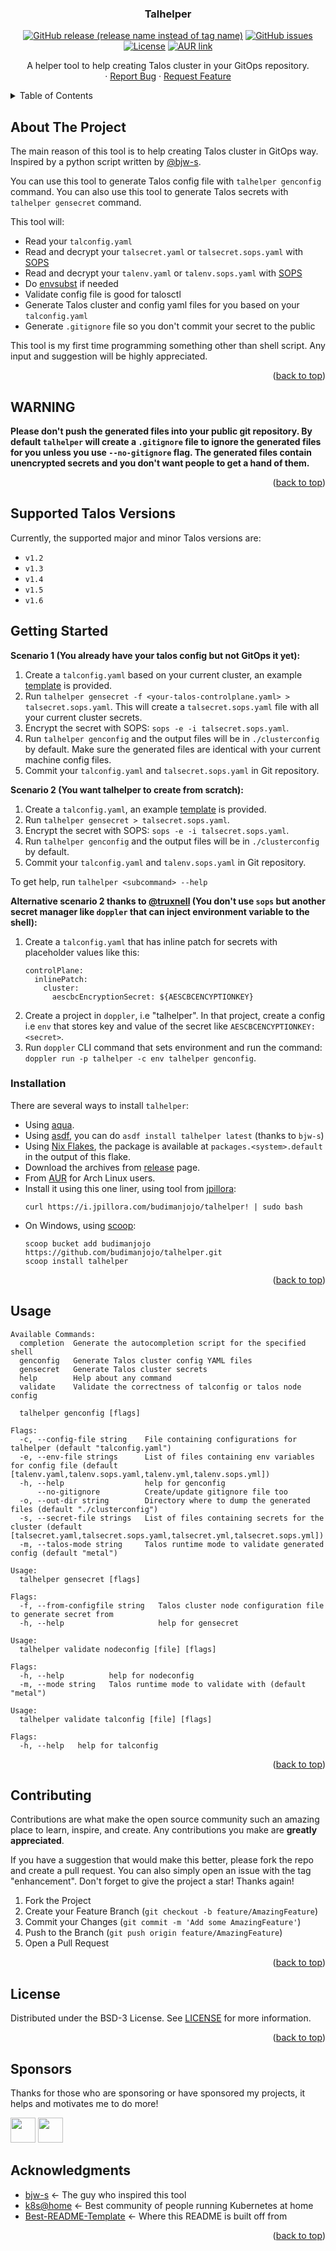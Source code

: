 <div align="center">
  <h3 align="center">Talhelper</h3>

  [![GitHub release (release name instead of tag name)](https://img.shields.io/github/v/release/budimanjojo/talhelper?include_prereleases)](https://github.com/budimanjojo/talhelper/releases)
  [![GitHub issues](https://img.shields.io/github/issues/budimanjojo/talhelper)](https://github.com/budimanjojo/talhelper/issues)
  [![License](https://img.shields.io/github/license/budimanjojo/talhelper)](https://github.com/budimanjojo/talhelper/blob/master/LICENSE)
  [![AUR link](https://img.shields.io/aur/version/talhelper-bin)](https://aur.archlinux.org/packages/talhelper-bin)

  <p align="center">
    A helper tool to help creating Talos cluster in your GitOps repository.
    <br />
    ·
    <a href="https://github.com/budimanjojo/talhelper/issues">Report Bug</a>
    ·
    <a href="https://github.com/budimanjojo/talhelper/issues">Request Feature</a>
  </p>
</div>

<!-- TABLE OF CONTENTS -->
<details>
  <summary>Table of Contents</summary>
  <ol>
    <li>
      <a href="#about-the-project">About The Project</a>
    </li>
    <li>
      <a href="#supported-talos-versions">Supported Talos Versions</a>
    </li>
    <li>
      <a href="#getting-started">Getting Started</a>
      <ul>
        <li><a href="#installation">Installation</a></li>
      </ul>
    </li>
    <li><a href="#usage">Usage</a></li>
    <li><a href="#contributing">Contributing</a></li>
    <li><a href="#license">License</a></li>
    <li><a href="#acknowledgments">Acknowledgments</a></li>
  </ol>
</details>

## About The Project

The main reason of this tool is to help creating Talos cluster in GitOps way.
Inspired by a python script written by [@bjw-s](https://github.com/bjw-s).

You can use this tool to generate Talos config file with `talhelper genconfig` command.
You can also use this tool to generate Talos secrets with `talhelper gensecret` command.

This tool will:
* Read your `talconfig.yaml`
* Read and decrypt your `talsecret.yaml` or `talsecret.sops.yaml` with [SOPS](https://github.com/mozilla/sops)
* Read and decrypt your `talenv.yaml` or `talenv.sops.yaml` with [SOPS](https://github.com/mozilla/sops)
* Do [envsubst](https://linux.die.net/man/1/envsubst) if needed
* Validate config file is good for talosctl
* Generate Talos cluster and config yaml files for you based on your `talconfig.yaml`
* Generate `.gitignore` file so you don't commit your secret to the public

This tool is my first time programming something other than shell script.
Any input and suggestion will be highly appreciated.

<p align="right">(<a href="#top">back to top</a>)</p>

## WARNING

**Please don't push the generated files into your public git repository.
By default `talhelper` will create a `.gitignore` file to ignore the generated files for you unless you use `--no-gitignore` flag.
The generated files contain unencrypted secrets and you don't want people to get a hand of them.**

<p align="right">(<a href="#top">back to top</a>)</p>

## Supported Talos Versions

Currently, the supported major and minor Talos versions are:
- `v1.2`
- `v1.3`
- `v1.4`
- `v1.5`
- `v1.6`

## Getting Started

**Scenario 1 (You already have your talos config but not GitOps it yet):**
1. Create a `talconfig.yaml` based on your current cluster, an example [template](./example/talconfig.yaml) is provided.
2. Run `talhelper gensecret -f <your-talos-controlplane.yaml> > talsecret.sops.yaml`. This will create a `talsecret.sops.yaml` file with all your current cluster secrets.
3. Encrypt the secret with SOPS: `sops -e -i talsecret.sops.yaml`.
4. Run `talhelper genconfig` and the output files will be in `./clusterconfig` by default. Make sure the generated files are identical with your current machine config files.
5. Commit your `talconfig.yaml` and `talsecret.sops.yaml` in Git repository.

**Scenario 2 (You want talhelper to create from scratch):**
1. Create a `talconfig.yaml`, an example [template](./example/talconfig.yaml) is provided.
2. Run `talhelper gensecret > talsecret.sops.yaml`.
3. Encrypt the secret with SOPS: `sops -e -i talsecret.sops.yaml`.
4. Run `talhelper genconfig` and the output files will be in `./clusterconfig` by default.
5. Commit your `talconfig.yaml` and `talenv.sops.yaml` in Git repository.

To get help, run `talhelper <subcommand> --help`

**Alternative scenario 2 thanks to [@truxnell](https://github.com/truxnell) (You don't use `sops` but another secret manager like `doppler` that can inject environment variable to the shell):**
1. Create a `talconfig.yaml` that has inline patch for secrets with placeholder values like this:
   ```
   controlPlane:
     inlinePatch:
       cluster:
         aescbcEncryptionSecret: ${AESCBCENCYPTIONKEY}
   ```
2. Create a project in `doppler`, i.e "talhelper". In that project, create a config i.e `env` that stores key and value of the secret like `AESCBCENCYPTIONKEY: <secret>`.
3. Run `doppler` CLI command that sets environment and run the command: `doppler run -p talhelper -c env talhelper genconfig`.

### Installation

There are several ways to install `talhelper`:
- Using [aqua](https://aquaproj.github.io/).
- Using [asdf](https://asdf-vm.com/), you can do `asdf install talhelper latest` (thanks to `bjw-s`)
- Using [Nix Flakes](https://nixos.wiki/wiki/Flakes), the package is available at `packages.<system>.default` in the output of this flake.
- Download the archives from [release](https://github.com/budimanjojo/talhelper/releases/latest) page.
- From [AUR](https://aur.archlinux.org/packages/talhelper-bin) for Arch Linux users.
- Install it using this one liner, using tool from [jpillora](https://github.com/jpillora/installer):
  ```
  curl https://i.jpillora.com/budimanjojo/talhelper! | sudo bash
  ```
- On Windows, using [scoop](https://scoop.sh/):
  ```
  scoop bucket add budimanjojo https://github.com/budimanjojo/talhelper.git
  scoop install talhelper
  ```  
<p align="right">(<a href="#top">back to top</a>)</p>

## Usage

```
Available Commands:
  completion  Generate the autocompletion script for the specified shell
  genconfig   Generate Talos cluster config YAML files
  gensecret   Generate Talos cluster secrets
  help        Help about any command
  validate    Validate the correctness of talconfig or talos node config
```

```
  talhelper genconfig [flags]

Flags:
  -c, --config-file string    File containing configurations for talhelper (default "talconfig.yaml")
  -e, --env-file strings      List of files containing env variables for config file (default [talenv.yaml,talenv.sops.yaml,talenv.yml,talenv.sops.yml])
  -h, --help                  help for genconfig
      --no-gitignore          Create/update gitignore file too
  -o, --out-dir string        Directory where to dump the generated files (default "./clusterconfig")
  -s, --secret-file strings   List of files containing secrets for the cluster (default [talsecret.yaml,talsecret.sops.yaml,talsecret.yml,talsecret.sops.yml])
  -m, --talos-mode string     Talos runtime mode to validate generated config (default "metal")
```

```
Usage:
  talhelper gensecret [flags]

Flags:
  -f, --from-configfile string   Talos cluster node configuration file to generate secret from
  -h, --help                     help for gensecret
```

```
Usage:
  talhelper validate nodeconfig [file] [flags]

Flags:
  -h, --help          help for nodeconfig
  -m, --mode string   Talos runtime mode to validate with (default "metal")
```

```
Usage:
  talhelper validate talconfig [file] [flags]

Flags:
  -h, --help   help for talconfig
```

<p align="right">(<a href="#top">back to top</a>)</p>

## Contributing

Contributions are what make the open source community such an amazing place to learn, inspire, and create. Any contributions you make are **greatly appreciated**.

If you have a suggestion that would make this better, please fork the repo and create a pull request. You can also simply open an issue with the tag "enhancement".
Don't forget to give the project a star! Thanks again!

1. Fork the Project
2. Create your Feature Branch (`git checkout -b feature/AmazingFeature`)
3. Commit your Changes (`git commit -m 'Add some AmazingFeature'`)
4. Push to the Branch (`git push origin feature/AmazingFeature`)
5. Open a Pull Request

<p align="right">(<a href="#top">back to top</a>)</p>

## License

Distributed under the BSD-3 License. See [LICENSE](./LICENSE) for more information.

<p align="right">(<a href="#top">back to top</a>)</p>

## Sponsors

Thanks for those who are sponsoring or have sponsored my projects, it helps and motivates me to do more!

<a href="https://github.com/0dragosh"><img src="https://github.com/0dragosh.png" width="40px" alt="" /></a>
<a href="https://github.com/wouterbouvy"><img src="https://github.com/wouterbouvy.png" width="40px" alt="" /></a>

## Acknowledgments

* [bjw-s](https://github.com/bjw-s) <- The guy who inspired this tool
* [k8s@home](https://github.com/k8s-at-home/) <- Best community of people running Kubernetes at home
* [Best-README-Template](https://github.com/othneildrew/Best-README-Template) <- Where this README is built off from

<p align="right">(<a href="#top">back to top</a>)</p>
